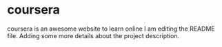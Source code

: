 # coursera
coursera is an awesome website to learn online
I am editing the README file. Adding some more details about the project description.
